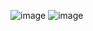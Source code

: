 ![image](https://github.com/arbelamram/pytest-rest-api/assets/51449659/634e8db6-b247-4ba2-9946-15a0d7faad27)
![image](https://github.com/arbelamram/pytest-rest-api/assets/51449659/25ba3d21-963a-40de-8bb4-49231ccc24b6)

